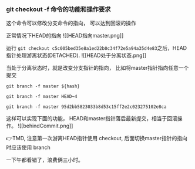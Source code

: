 ### git checkout -f 命令的功能和操作要求
这个命令可以修改分支命令的指向， 可以达到回滚的操作

正常情况下HEAD的指向
![[HEAD指向master.png]]

运行 `git checkout c5c005bed35e8a1ed22b0c34f72e5a94a35d4e83`之后，HEAD指针处理游离状态(DETACHED).
![[HEAD处于分离状态.png]]

当处于分离状态时，就是改变分支指针的指向， 比如将master指针指向任意一个提交
```
git branch -f master ${hash}

git branch -f master HEAD~4

git branch -f master 95d2bb5823033b8d53c15ff2e2c023275102e8ca
```

这样可以实现下面的功能， HEAD和master指针落后最新提交，相当于回滚操作。
![[behindCommit.png]]

👉TMD, 注意第一次游离HEAD指针使用 checkout, 后面切换master指针的指向时应该使用 branch

一下午都看错了，浪费俩三小时。